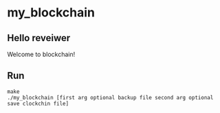 # my_blockchain

## Hello reveiwer
Welcome to blockchain!

## Run
```
make
./my_blockchain [first arg optional backup file second arg optional save clockchin file]
```